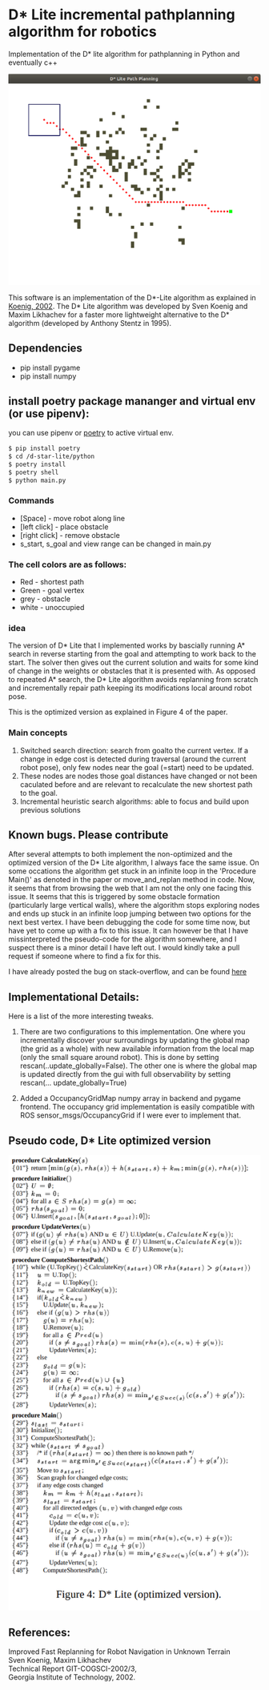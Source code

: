 # D* Lite incremental pathplanning algorithm for robotics
Implementation of the D* lite algorithm for pathplanning in Python and eventually c++

![pygame gui](docs/screengrab.png)


This software is an implementation of the D*-Lite algorithm as explained in [Koenig, 2002](http://idm-lab.org/bib/abstracts/papers/aaai02b.pdf). The D* Lite algorithm was developed by Sven Koenig and Maxim Likhachev for a faster more lightweight alternative to the D* algorithm (developed by Anthony Stentz in 1995). 

## Dependencies
* pip install pygame
* pip install numpy

## install poetry package mananger and virtual env (or use pipenv):
you can use pipenv or [poetry](https://www.pythoncheatsheet.org/blog/python-projects-with-poetry-and-vscode-part-1/) to active virtual env.
```
$ pip install poetry
$ cd /d-star-lite/python
$ poetry install
$ poetry shell
$ python main.py
```

### Commands
* [Space] - move robot along line
* [left click] - place obstacle
* [right click] - remove obstacle
* s_start, s_goal and view range can be changed in main.py

### The cell colors are as follows:
* Red - shortest path
* Green - goal vertex
* grey - obstacle
* white - unoccupied

### idea


The version of D* Lite that I implemented works by bascially running A* search in reverse starting from the goal and attempting to work back to the start. The solver then gives out the current solution and waits for some kind of change in the weights or obstacles that it is presented with. As opposed to repeated A* search, the D* Lite algorithm avoids replanning from scratch and incrementally repair path keeping its modifications local around robot pose.

This is the optimized version as explained in Figure 4 of the paper.

### Main concepts

1. Switched search direction: search from goalto the current vertex. If a change in edge cost is detected during traversal (around the current robot pose), only few nodes near the goal (=start) need to be updated.
2. These nodes are nodes those goal distances have changed or not been caculated before and are relevant to recalculate the new shortest path to the goal.
3. Incremental heuristic search algorithms: able to focus and build upon previous solutions

## Known bugs. Please contribute
After several attempts to both implement the non-optimized and the optimized version of the D* Lite algorithm, I always face the same issue. On some occations the algorithm get stuck in an infinite loop in the 'Procedure Main()' as denoted in the paper or move_and_replan method in code. Now, it seems that from browsing the web that I am not the only one facing this issue. It seems that this is triggered by some obstacle formation (particularly large vertical walls), where the algorithm stops exploring nodes and ends up stuck in an infinite loop jumping between two options for the next best vertex. I have been debugging the code for some time now, but have yet to come up with a fix to this issue. It can however be that I have missinterpreted the pseudo-code for the algorithm somewhere, and I suspect there is a minor detail I have left out. I would kindly take a pull request if someone where to find a fix for this. 

I have already posted the bug on stack-overflow, and can be found [here](https://stackoverflow.com/questions/61417065/d-lite-shortest-path-search-algorithm-sometimes-gets-stuck-infinite-loop)


## Implementational Details:
Here is a list of the more interesting tweaks.

1. There are two configurations to this implementation. One where you incrementally discover your surroundings by updating the global map (the grid as a whole) with new available information from the local map (only the small square around robot). This is done by setting rescan(..update_globally=False). The other one is where the global map is updated directly from the gui with full observability by setting rescan(... update_globally=True)

2. Added a OccupancyGridMap numpy array in backend and pygame frontend. The occupancy grid implementation is easily compatible with ROS sensor_msgs/OccupancyGrid if I were ever to implement that.


## Pseudo code, D* Lite optimized version
![D* Lite optimized](docs/pseudocode.png)

## References:
Improved Fast Replanning for Robot Navigation in Unknown Terrain<br>
Sven Koenig, Maxim Likhachev<br>
Technical Report GIT-COGSCI-2002/3,<br>
Georgia Institute of Technology, 2002.

